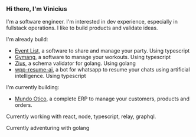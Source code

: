 ### Hi there, I'm Vinicius

I'm a software engineer. I'm interested in dev experience, especially in fullstack operations. I like to build products and validate ideas.

I'm already build:

- [Event List](https://github.com/event-list/event-list), a software to share and manage your party. Using typescript
- [Gymang](https://github.com/vinibgoulart/gymang), a software to manage your workouts. Using typescript
- [Zius](https://github.com/vinibgoulart/zius), a schema validator for golang. Using golang
- [wpp-resume-ai](https://github.com/vinibgoulart/wpp-resume-ai), a bot for whatsapp to resume your chats using artificial intelligence. Using typescript

I'm currently building:

- [Mundo Otico](https://omundootico.com/), a complete ERP to manage your customers, products and orders.

Currently working with react, node, typescript, relay, graphql.

Currently adventuring with golang
